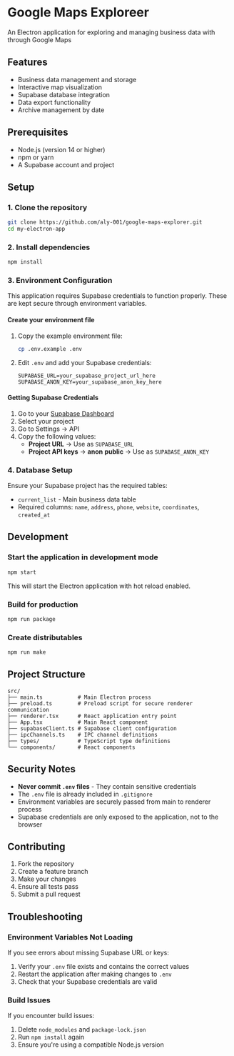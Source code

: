 # Google Maps Exploreer

An Electron application for exploring and managing business data with through Google Maps

## Features

- Business data management and storage
- Interactive map visualization
- Supabase database integration
- Data export functionality
- Archive management by date

## Prerequisites

- Node.js (version 14 or higher)
- npm or yarn
- A Supabase account and project

## Setup

### 1. Clone the repository

```bash
git clone https://github.com/aly-001/google-maps-explorer.git
cd my-electron-app
```

### 2. Install dependencies

```bash
npm install
```

### 3. Environment Configuration

This application requires Supabase credentials to function properly. These are kept secure through environment variables.

#### Create your environment file

1. Copy the example environment file:
   ```bash
   cp .env.example .env
   ```

2. Edit `.env` and add your Supabase credentials:
   ```env
   SUPABASE_URL=your_supabase_project_url_here
   SUPABASE_ANON_KEY=your_supabase_anon_key_here
   ```

#### Getting Supabase Credentials

1. Go to your [Supabase Dashboard](https://app.supabase.com/)
2. Select your project
3. Go to Settings → API
4. Copy the following values:
   - **Project URL** → Use as `SUPABASE_URL`
   - **Project API keys** → **anon** **public** → Use as `SUPABASE_ANON_KEY`

### 4. Database Setup

Ensure your Supabase project has the required tables:

- `current_list` - Main business data table
- Required columns: `name`, `address`, `phone`, `website`, `coordinates`, `created_at`

## Development

### Start the application in development mode

```bash
npm start
```

This will start the Electron application with hot reload enabled.

### Build for production

```bash
npm run package
```

### Create distributables

```bash
npm run make
```

## Project Structure

```
src/
├── main.ts           # Main Electron process
├── preload.ts        # Preload script for secure renderer communication
├── renderer.tsx      # React application entry point
├── App.tsx           # Main React component
├── supabaseClient.ts # Supabase client configuration
├── ipcChannels.ts    # IPC channel definitions
├── types/            # TypeScript type definitions
└── components/       # React components
```

## Security Notes

- **Never commit `.env` files** - They contain sensitive credentials
- The `.env` file is already included in `.gitignore`
- Environment variables are securely passed from main to renderer process
- Supabase credentials are only exposed to the application, not to the browser

## Contributing

1. Fork the repository
2. Create a feature branch
3. Make your changes
4. Ensure all tests pass
5. Submit a pull request

## Troubleshooting

### Environment Variables Not Loading

If you see errors about missing Supabase URL or keys:

1. Verify your `.env` file exists and contains the correct values
2. Restart the application after making changes to `.env`
3. Check that your Supabase credentials are valid

### Build Issues

If you encounter build issues:

1. Delete `node_modules` and `package-lock.json`
2. Run `npm install` again
3. Ensure you're using a compatible Node.js version
